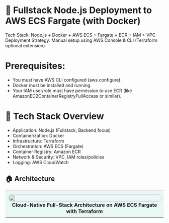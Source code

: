 
# 🚀 Fullstack Node.js Deployment to AWS ECS Fargate (with Docker)

Tech Stack: Node.js + Docker + AWS ECS + Fargate + ECR + IAM + VPC
Deployment Strategy: Manual setup using AWS Console & CLI (Terraform optional extension)

    
# Prerequisites:
- You must have AWS CLI configured (aws configure).
- Docker must be installed and running.
- Your IAM user/role must have permission to use ECR (like AmazonEC2ContainerRegistryFullAccess or similar).

#  🚧 Tech Stack Overview
- Application: Node.js (Fullstack, Backend focus)
- Containerization: Docker
- Infrastructure: Terraform
- Orchestration: AWS ECS (Fargate)
- Container Registry: Amazon ECR
- Network & Security: VPC, IAM roles/policies
- Logging: AWS CloudWatch



## 🏠 Architecture

<table style="width: 100%; margin-bottom: 20px;">
  <tr>
    <td align="center" style="padding: 10px; background-color: #e9f7f5; border-radius: 8px;">
      <img src="https://github.com/arumullayaswanth/Fullstack-nodejs-ecs-fargate-deployment/blob/62f6845bd06abeb9c61af07a37b4ff0a197e3134/documents%20file/Cloud-Native%20Full-Stack%20Architecture%20on%20AWS%20ECS%20Fargate%20with%20Terraform.png" width="1000%" style="border: 2px solid #ddd; border-radius: 10px;">
      <br><b>Cloud-Native Full-Stack Architecture on AWS ECS Fargate with Terraform</b>
    </td>
  </tr>
</table>

